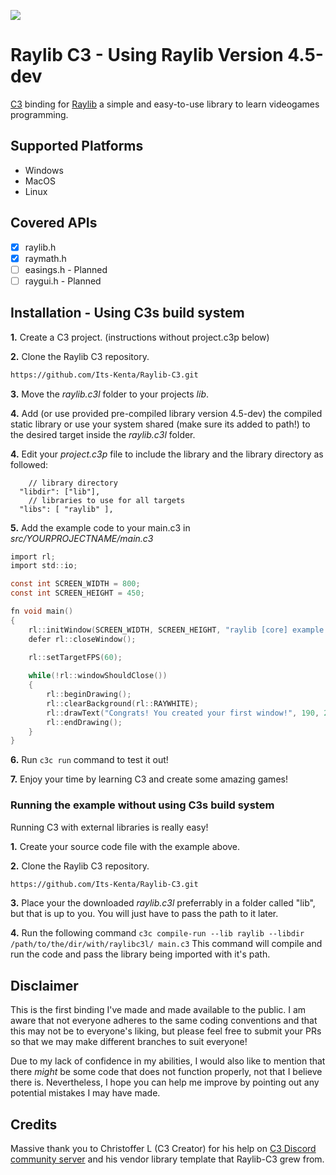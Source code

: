 <a href="http://www.c3-lang.org/"><img style="vertical-align:middle" src=https://i.imgur.com/jtVwIgz.png></a>
# Raylib C3 - Using Raylib Version 4.5-dev

[C3](http://www.c3-lang.org/) binding for [Raylib](http://www.raylib.com/) a simple and easy-to-use library to learn videogames programming.

## Supported Platforms
- Windows
- MacOS
- Linux

## Covered APIs
- [X] raylib.h
- [X] raymath.h
- [ ] easings.h - Planned
- [ ] raygui.h - Planned

## Installation - Using C3s build system
**1.** Create a C3 project. (instructions without project.c3p below)

**2.** Clone the Raylib C3 repository.
```bash
https://github.com/Its-Kenta/Raylib-C3.git
```

**3.** Move the *raylib.c3l* folder to your projects *lib*.

**4.** Add (or use provided pre-compiled library version 4.5-dev) the compiled static library or use your system shared (make sure its added to path!) to the desired target inside the *raylib.c3l* folder.

**4.** Edit your *project.c3p* file to include the library and the library directory as followed:
```
    // library directory
  "libdir": ["lib"],
    // libraries to use for all targets
  "libs": [ "raylib" ],
```

**5.** Add the example code to your main.c3 in *src/YOURPROJECTNAME/main.c3*
```c
import rl;
import std::io;

const int SCREEN_WIDTH = 800;
const int SCREEN_HEIGHT = 450;

fn void main()
{
    rl::initWindow(SCREEN_WIDTH, SCREEN_HEIGHT, "raylib [core] example - basic window");
    defer rl::closeWindow();
    
    rl::setTargetFPS(60);

    while(!rl::windowShouldClose())
    {
        rl::beginDrawing();
        rl::clearBackground(rl::RAYWHITE);
        rl::drawText("Congrats! You created your first window!", 190, 200, 20, rl::LIGHTGRAY);
        rl::endDrawing();
    }
}
```

**6.** Run `c3c run` command to test it out!

**7.** Enjoy your time by learning C3 and create some amazing games!

### Running the example without using C3s build system
Running C3 with external libraries is really easy!

**1.** Create your source code file with the example above.

**2.** Clone the Raylib C3 repository.
```bash
https://github.com/Its-Kenta/Raylib-C3.git
```

**3.** Place your the downloaded *raylib.c3l* preferrably in a folder called "lib", but that is up to you. You will just have to pass the path to it later.

**4.** Run the following command `c3c compile-run --lib raylib --libdir /path/to/the/dir/with/raylibc3l/ main.c3`
This command will compile and run the code and pass the library being imported with it's path.


## Disclaimer
This is the first binding I've made and made available to the public.
I am aware that not everyone adheres to the same coding conventions and that this may not be to everyone's liking, but please feel free to submit your PRs so that we may make different branches to suit everyone!

Due to my lack of confidence in my abilities, I would also like to mention that there *might* be some code that does not function properly, not that I believe there is. Nevertheless, I hope you can help me improve by pointing out any potential mistakes I may have made. 

## Credits
Massive thank you to Christoffer L (C3 Creator) for his help on [C3 Discord community server](https://discord.gg/UWUTtUGJBT) and his vendor library template that Raylib-C3 grew from.

